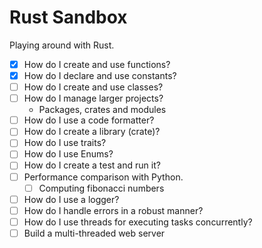 # Rust Sandbox 
 
 Playing around with Rust.

 - [x] How do I create and use functions?
 - [x] How do I declare and use constants?
 - [ ] How do I create and use classes?
 - [ ] How do I manage larger projects? 
   - Packages, crates and modules
 - [ ] How do I use a code formatter?
 - [ ] How do I create a library (crate)?
 - [ ] How do I use traits?
 - [ ] How do I use Enums?
 - [ ] How do I create a test and run it?
 - [ ] Performance comparison with Python.
   - [ ] Computing fibonacci numbers
 - [ ] How do I use a logger?
 - [ ] How do I handle errors in a robust manner?
 - [ ] How do I use threads for executing tasks concurrently?
 - [ ] Build a multi-threaded web server
